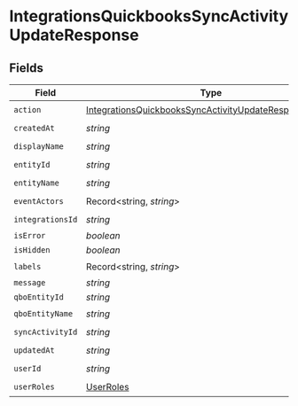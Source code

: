 # IntegrationsQuickbooksSyncActivityUpdateResponse


## Fields

| Field                                                                                                                                   | Type                                                                                                                                    | Required                                                                                                                                | Description                                                                                                                             |
| --------------------------------------------------------------------------------------------------------------------------------------- | --------------------------------------------------------------------------------------------------------------------------------------- | --------------------------------------------------------------------------------------------------------------------------------------- | --------------------------------------------------------------------------------------------------------------------------------------- |
| `action`                                                                                                                                | [IntegrationsQuickbooksSyncActivityUpdateResponseAction](../../models/shared/integrationsquickbookssyncactivityupdateresponseaction.md) | :heavy_check_mark:                                                                                                                      | N/A                                                                                                                                     |
| `createdAt`                                                                                                                             | *string*                                                                                                                                | :heavy_check_mark:                                                                                                                      | N/A                                                                                                                                     |
| `displayName`                                                                                                                           | *string*                                                                                                                                | :heavy_check_mark:                                                                                                                      | N/A                                                                                                                                     |
| `entityId`                                                                                                                              | *string*                                                                                                                                | :heavy_check_mark:                                                                                                                      | N/A                                                                                                                                     |
| `entityName`                                                                                                                            | *string*                                                                                                                                | :heavy_check_mark:                                                                                                                      | N/A                                                                                                                                     |
| `eventActors`                                                                                                                           | Record<string, *string*>                                                                                                                | :heavy_check_mark:                                                                                                                      | N/A                                                                                                                                     |
| `integrationsId`                                                                                                                        | *string*                                                                                                                                | :heavy_check_mark:                                                                                                                      | N/A                                                                                                                                     |
| `isError`                                                                                                                               | *boolean*                                                                                                                               | :heavy_minus_sign:                                                                                                                      | N/A                                                                                                                                     |
| `isHidden`                                                                                                                              | *boolean*                                                                                                                               | :heavy_minus_sign:                                                                                                                      | N/A                                                                                                                                     |
| `labels`                                                                                                                                | Record<string, *string*>                                                                                                                | :heavy_check_mark:                                                                                                                      | N/A                                                                                                                                     |
| `message`                                                                                                                               | *string*                                                                                                                                | :heavy_minus_sign:                                                                                                                      | N/A                                                                                                                                     |
| `qboEntityId`                                                                                                                           | *string*                                                                                                                                | :heavy_minus_sign:                                                                                                                      | N/A                                                                                                                                     |
| `qboEntityName`                                                                                                                         | *string*                                                                                                                                | :heavy_check_mark:                                                                                                                      | N/A                                                                                                                                     |
| `syncActivityId`                                                                                                                        | *string*                                                                                                                                | :heavy_check_mark:                                                                                                                      | N/A                                                                                                                                     |
| `updatedAt`                                                                                                                             | *string*                                                                                                                                | :heavy_check_mark:                                                                                                                      | N/A                                                                                                                                     |
| `userId`                                                                                                                                | *string*                                                                                                                                | :heavy_check_mark:                                                                                                                      | N/A                                                                                                                                     |
| `userRoles`                                                                                                                             | [UserRoles](../../models/shared/userroles.md)                                                                                           | :heavy_check_mark:                                                                                                                      | N/A                                                                                                                                     |